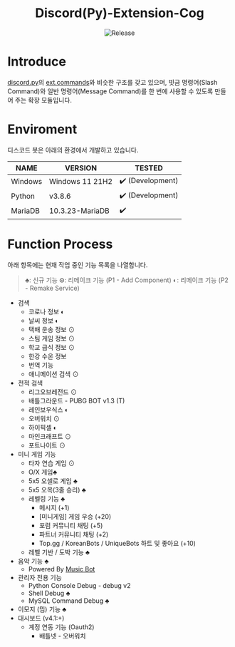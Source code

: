 <h1 align="center">Discord(Py)-Extension-Cog</h1>
<p align="center">
    <img src="https://img.shields.io/badge/release_version-0.0.6%20alpha-0080aa?style=flat" alt="Release" >
</p>

# Introduce
[discord.py](https://github.com/Rapptz/discord.py)의 [ext.commands](https://github.com/Rapptz/discord.py/tree/master/discord/ext/commands)와 비슷한 구조를 갖고 있으며, 빗금 명령어(Slash Command)와 일반 명령어(Message Command)를 한 번에 사용할 수 있도록 만들어 주는 확장 모듈입니다.

# Enviroment
디스코드 봇은 아래의 환경에서 개발하고 있습니다.
<table>
    <thead>
        <tr>
            <th>NAME</th>
            <th>VERSION</th>
            <th>TESTED</th>
        </tr>
    </thead>
    <tbody>
        <tr>
            <td>Windows</td>
            <td>Windows 11 21H2</td>
            <td><g-emoji class="g-emoji" alias="heavy_check_mark" fallback-src="https://github.githubassets.com/images/icons/emoji/unicode/2714.png">✔️</g-emoji> (Development)</td>
        </tr>
        <tr>
            <td>Python</td>
            <td>v3.8.6</td>
            <td><g-emoji class="g-emoji" alias="heavy_check_mark" fallback-src="https://github.githubassets.com/images/icons/emoji/unicode/2714.png">✔️</g-emoji> (Development)</td>
        </tr>
        <tr>
            <td>MariaDB</td>
                <td>10.3.23-MariaDB</td>
            <td><g-emoji class="g-emoji" alias="heavy_check_mark" fallback-src="https://github.githubassets.com/images/icons/emoji/unicode/2714.png">✔️</g-emoji></td>
        </tr>
    </tbody>
</table>

# Function Process
아래 항목에는 현재 작업 중인 기능 목록을 나열합니다.
> **♣**: 신규 기능
> **⊙**: 리메이크 기능 (P1 - Add Component)
> **◐**: 리메이크 기능 (P2 - Remake Service)
* 검색
    * 코로나 정보 ◐
    * 날씨 정보 ◐
    * 택배 운송 정보 ⊙
    * 스팀 게임 정보 ⊙
    * 학교 급식 정보 ⊙
    * 한강 수온 정보
    * 번역 기능
    * 애니메이션 검색 ⊙
* 전적 검색
    * 리그오브레전드 ⊙
    * 배틀그라운드 - PUBG BOT v1.3 (T)
    * 레인보우식스 ◐
    * 오버워치 ⊙
    * 하이픽셀 ◐
    * 마인크래프트 ⊙
    * 포트나이트 ⊙
* 미니 게임 기능
    * 타자 연습 게임 ⊙
    * O/X 게임♣
    * 5x5 오셀로 게임 ♣
    * 5x5 오목(3줄 승리) ♣
    * 레벨링 기능 ♣
        * 메시지 (+1)
        * [미니게임] 게임 우승 (+20)
        * 포럼 커뮤니티 채팅 (+5)
        * 파트너 커뮤니티 채팅 (+2)
        * Top.gg / KoreanBots / UniqueBots 하트 및 좋아요 (+10)
    * 레벨 기반  / 도박 기능 ♣
* 음악 기능 ♣
    * Powered By [Music Bot](https://github.com/gunyu1019/Music-Bot)
* 관리자 전용 기능
    * Python Console Debug - debug v2 
    * Shell Debug ♣
    * MySQL Command Debug ♣
* 이모지 (밈) 기능 ♣
* 대시보드 (v4.1:+)
    * 계정 연동 기능 (Oauth2)
        * 배틀넷 - 오버워치 
